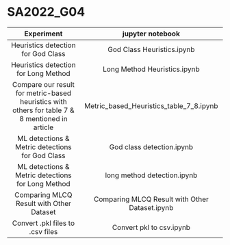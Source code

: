 # SA2022_G04

| Experiment | jupyter notebook |
| :--------: | :--------------: |
| Heuristics detection for God Class | God Class Heuristics.ipynb |
| Heuristics detection for Long Method | Long Method Heuristics.ipynb |
| Compare our result for metric-based heuristics with others for table 7 & 8 mentioned in article | Metric_based_Heuristics_table_7_8.ipynb |
| ML detections & Metric detections for God Class | God class detection.ipynb |
| ML detections & Metric detections for Long Method | long method detection.ipynb |
| Comparing MLCQ Result with Other Dataset | Comparing MLCQ Result with Other Dataset.ipynb
| Convert .pkl files to .csv files | Convert pkl to csv.ipynb |